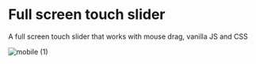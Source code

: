 # Full screen touch slider
A full screen touch slider that works with mouse drag, vanilla JS and CSS
 
 
![mobile (1)](https://user-images.githubusercontent.com/76166157/191352157-47fc0bae-6d0b-4306-89ae-627cfcd6e396.png)
